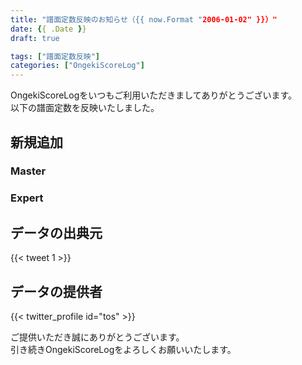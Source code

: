 ```yaml
---
title: "譜面定数反映のお知らせ（{{ now.Format "2006-01-02" }}）"
date: {{ .Date }}
draft: true

tags: ["譜面定数反映"]
categories: ["OngekiScoreLog"]
---
```


OngekiScoreLogをいつもご利用いただきましてありがとうございます。  
以下の譜面定数を反映いたしました。

<!--more-->

## 新規追加

### Master



### Expert



## データの出典元

{{< tweet 1 >}}

## データの提供者

{{< twitter_profile id="tos" >}}


ご提供いただき誠にありがとうございます。  
引き続きOngekiScoreLogをよろしくお願いいたします。

<!--

Tweet

ご提供いただきましたデータより譜面定数を反映いたしました。
詳しくは以下の記事をご確認ください。

提供者（順不同,敬称略）:

ご提供誠にありがとうございます。

{{ replace .Name "-" " " | title }}
url
-->
